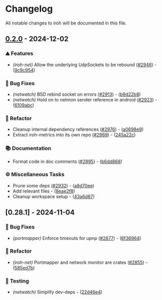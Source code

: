 # Changelog

All notable changes to iroh will be documented in this file.

## [0.2.0](https://github.com/n0-computer/iroh/compare/v0.28.1..0.2.0) - 2024-12-02

### ⛰️  Features

- *(iroh-net)* Allow the underlying UdpSockets to be rebound ([#2946](https://github.com/n0-computer/iroh/issues/2946)) - ([9c9c954](https://github.com/n0-computer/iroh/commit/9c9c9549ef508d81f49b22e583604a5542983ac0))

### 🐛 Bug Fixes

- *(netwatch)* BSD rebind socket on errors ([#2913](https://github.com/n0-computer/iroh/issues/2913)) - ([b9d22b8](https://github.com/n0-computer/iroh/commit/b9d22b872c592202f1a8380e5b2b9ef99b9ab3a0))
- *(netwatch)* Hold on to netmon sender reference in android ([#2923](https://github.com/n0-computer/iroh/issues/2923)) - ([6109abc](https://github.com/n0-computer/iroh/commit/6109abc16ecfd6bc39cab323dd6fa86718b72258))

### 🚜 Refactor

- Cleanup internal dependency references ([#2976](https://github.com/n0-computer/iroh/issues/2976)) - ([a0698e9](https://github.com/n0-computer/iroh/commit/a0698e9aa4030f2dd89ce5a95f52a36e03e7d27b))
- Extract iroh-metrics into its own repo ([#2989](https://github.com/n0-computer/iroh/issues/2989)) - ([245a22c](https://github.com/n0-computer/iroh/commit/245a22c3d754cc1ee21de56838eb6ba0f6a8b684))

### 📚 Documentation

- Format code in doc comments ([#2895](https://github.com/n0-computer/iroh/issues/2895)) - ([b6dd868](https://github.com/n0-computer/iroh/commit/b6dd868cd44ebfb0a018aeaccc54b92515ba21ac))

### ⚙️ Miscellaneous Tasks

- Prune some deps ([#2932](https://github.com/n0-computer/iroh/issues/2932)) - ([a8d70ee](https://github.com/n0-computer/iroh/commit/a8d70eea5e148538fa820a15146fc9d8bb6f9c75))
- Add relevant files - ([8eae2f8](https://github.com/n0-computer/iroh/commit/8eae2f8f8f56596e8c106f674d1dbb1a0657729d))
- Cleanup workspace setup - ([43a6d87](https://github.com/n0-computer/iroh/commit/43a6d8708e23e01af13d823c380480130754d84f))

## [0.28.1] - 2024-11-04

### 🐛 Bug Fixes

- *(portmapper)* Enforce timeouts for upnp ([#2877](https://github.com/n0-computer/iroh/issues/2877)) - ([6f36964](https://github.com/n0-computer/iroh/commit/6f369649e06e065f9debb32abc1c11ec6e5045ca))

### 🚜 Refactor

- *(iroh-net)* Portmapper and network monitor are crates ([#2855](https://github.com/n0-computer/iroh/issues/2855)) - ([585ed7b](https://github.com/n0-computer/iroh/commit/585ed7bff79254cd502719ca86a66d365fbea196))

### 🧪 Testing

- *(netwatch)* Simplify dev-deps - ([22d46e4](https://github.com/n0-computer/iroh/commit/22d46e4a11bfb3ccbba6c7b54b484efd50c1d1a0))


